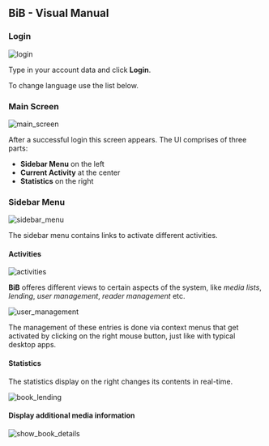 ## BiB - Visual Manual

### Login

![login](https://i.imgsafe.org/962008b4ed.png)


Type in your account data and click **Login**.

To change language use the list below.


### Main Screen

![main_screen](https://i.imgsafe.org/962ab8eb97.png)

After a successful login this screen appears. The UI comprises of three parts:

* **Sidebar Menu** on the left
* **Current Activity** at the center
* **Statistics** on the right

### Sidebar Menu

![sidebar_menu](http://i.giphy.com/d3pX5Tcz6x9n8hPi.gif)

The sidebar menu contains links to activate different activities.

#### Activities

![activities](http://i.giphy.com/3oz8xSN7WNKYEAk1uo.gif)

**BiB** offeres different views to certain aspects of the system, like *media lists*, *lending*, *user management*, *reader management* etc.

![user_management](http://i.giphy.com/l3vR0BWVbaBpFZe00.gif)

The management of these entries is done via context menus that get activated by clicking on the right mouse button, just like with typical desktop apps.

#### Statistics

The statistics display on the right changes its contents in real-time.

![book_lending](http://i.giphy.com/26FKVhWRoOyErBWBq.gif)

#### Display additional media information

![show_book_details](https://media.giphy.com/media/l0IyhuZNlnxF1C5Tq/giphy.gif)
